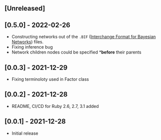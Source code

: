 ## [Unreleased]

## [0.5.0] - 2022-02-26

- Constructing networks out of the `.BIF` ([Interchange Format for Bayesian Networks](https://www.cs.washington.edu/dm/vfml/appendixes/bif.htm)) files.
- Fixing inference bug
- Network children nodes could be specified ***before** their parents

## [0.0.3] - 2021-12-29

- Fixing terminoloty used in Factor class

## [0.0.2] - 2021-12-28

- README, CI/CD for Ruby 2.6, 2.7, 3.1 added

## [0.0.1] - 2021-12-28

- Initial release

